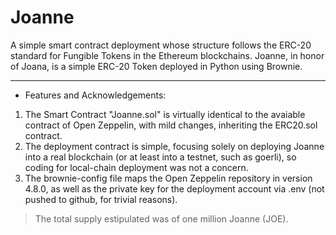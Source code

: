 # Joanne
A simple smart contract deployment whose structure follows the ERC-20 standard for Fungible Tokens in the Ethereum blockchains.
Joanne, in honor of Joana, is a simple ERC-20 Token deployed in Python using Brownie.

---

- Features and Acknowledgements:

1. The Smart Contract "Joanne.sol" is virtually identical to the avaiable contract of Open Zeppelin, with mild changes, inheriting the ERC20.sol contract.
2. The deployment contract is simple, focusing solely on deploying Joanne into a real blockchain (or at least into a testnet, such as goerli), so coding for local-chain deployment was not a concern.
3. The brownie-config file maps the Open Zeppelin repository in version 4.8.0, as well as the private key for the deployment account via .env (not pushed to github, for trivial reasons).

  > The total supply estipulated was of one million Joanne (JOE).
